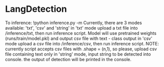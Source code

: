# LangDetection

To inference: !python inference.py -m <mode>
Currently, there are 3 modes available: 'txt', 'csv' and 'string'
in 'txt' mode upload a txt file into /inference/txt, then run inference script. Model will use pretrained weights (runs/train/model.pkl) and output csv file with text - class output
in 'csv' mode upload a csv file into /inference/csv, then run inference script. NOTE: currently script accepts csv files with .shape = (n,1), so please, upload csv file containing text only
in 'string' mode, input string to be detected into console. the output of detection will be printed in the console.
  
